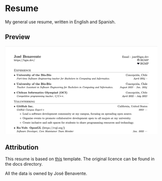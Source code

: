 # Resume
My general use resume, written in English and Spanish.

## Preview
<a href="https://bgm.dev/assets/resume.pdf">
  <img src="/docs/preview.png" />
</a>

## Attribution
This resume is based on [this](https://github.com/sb2nov/resume) template. The original licence can be found in the docs directory.

All the data is owned by José Benavente.
